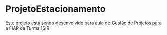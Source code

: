 # ProjetoEstacionamento
Este projeto esta sendo desenvolvido para aula de Gestão de Projetos para a FIAP da Turma 1SIR
